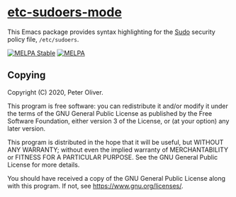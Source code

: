 # [etc-sudoers-mode](https://gitlab.com/mavit/etc-sudoers-mode/)

This Emacs package provides syntax highlighting for the [Sudo](https://www.sudo.ws/) security policy file, `/etc/sudoers`.

[![MELPA Stable](https://stable.melpa.org/packages/etc-sudoers-mode.svg)](https://stable.melpa.org/#/etc-sudoers-mode) [![MELPA](https://melpa.org/packages/etc-sudoers-mode.svg)](https://melpa.org/#/etc-sudoers-mode)
    
## Copying

Copyright (C) 2020, Peter Oliver.

This program is free software: you can redistribute it and/or modify it under the terms of the GNU General Public License as published by the Free Software Foundation, either version 3 of the License, or (at your option) any later version.

This program is distributed in the hope that it will be useful, but WITHOUT ANY WARRANTY; without even the implied warranty of MERCHANTABILITY or FITNESS FOR A PARTICULAR PURPOSE.  See the GNU General Public License for more details.

You should have received a copy of the GNU General Public License along with this program.  If not, see <https://www.gnu.org/licenses/>.

